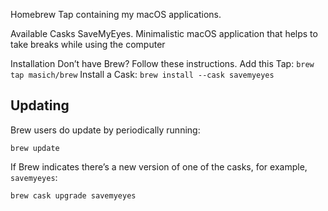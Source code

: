 Homebrew Tap containing my macOS applications. 

Available Casks
SaveMyEyes. Minimalistic macOS application that helps to take breaks while using the computer

Installation
Don’t have Brew? Follow these instructions.
Add this Tap:
`brew tap masich/brew`
Install a Cask:
`brew install --cask savemyeyes`

## Updating
Brew users do update by periodically running:
```shell
brew update
```

If Brew indicates there’s a new version of one of the casks, for example, `savemyeyes`:
```shell
brew cask upgrade savemyeyes
```

